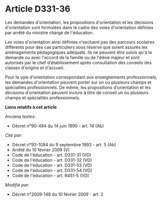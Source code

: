 # Article D331-36

Les demandes d'orientation, les propositions d'orientation et les décisions d'orientation sont formulées dans le cadre des
voies d'orientation définies par arrêté du ministre chargé de l'éducation.

Les voies d'orientation ainsi définies n'excluent pas des parcours scolaires différents pour des cas particuliers sous
réserve que soient assurés les aménagements pédagogiques adéquats. Ils ne peuvent être suivis qu'à la demande ou avec
l'accord de la famille ou de l'élève majeur et sont autorisés par le chef d'établissement après consultation des conseils des
classes d'origine et d'accueil.

Pour la voie d'orientation correspondant aux enseignements professionnels, les demandes d'orientation peuvent porter sur un
ou plusieurs champs et spécialités professionnels. De même, les propositions d'orientation et les décisions d'orientation
peuvent inclure à titre de conseil un ou plusieurs champs et spécialités professionnels.

**Liens relatifs à cet article**

_Anciens textes_:

  - Décret n°90-484 du 14 juin 1990 - art. 14 (Ab)

_Cité par_:

  - Décret n°93-1084 du 9 septembre 1993 - art. 5 (Ab)
  - Arrêté du 10 février 2009 (V)
  - Code de l'éducation - art. D331-31 (VD)
  - Code de l'éducation - art. D331-32 (VD)
  - Code de l'éducation - art. D331-53 (VD)
  - Code de l'éducation - art. D331-54 (VD)
  - Code de l'éducation - art. R451-5 (VD)

_Modifié par_:

  - Décret n°2009-148 du 10 février 2009 - art. 2
